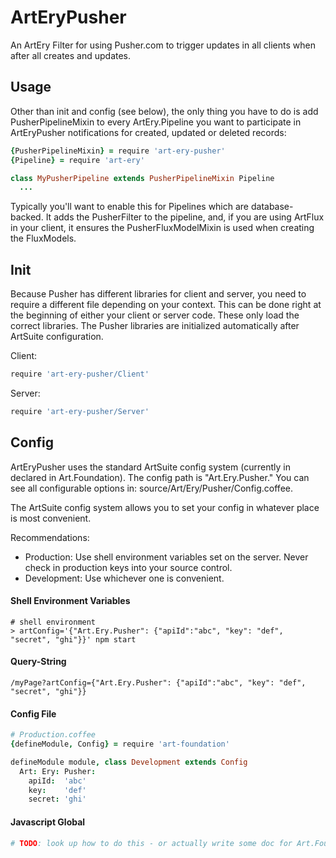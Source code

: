 # ArtEryPusher

An ArtEry Filter for using Pusher.com to trigger updates in all clients when after all creates and updates.

## Usage

Other than init and config (see below), the only thing you have to do is add PusherPipelineMixin to every ArtEry.Pipeline you want to participate in ArtEryPusher notifications for created, updated or deleted records:

```coffeescript
{PusherPipelineMixin} = require 'art-ery-pusher'
{Pipeline} = require 'art-ery'

class MyPusherPipeline extends PusherPipelineMixin Pipeline
  ...
```

Typically you'll want to enable this for Pipelines which are database-backed. It adds the PusherFilter to the pipeline, and, if you are using ArtFlux in your client, it ensures the PusherFluxModelMixin is used when creating the FluxModels.

## Init

Because Pusher has different libraries for client and server, you need to require a different file depending on your context. This can be done right at the beginning of either your client or server code. These only load the correct libraries. The Pusher libraries are initialized automatically after ArtSuite configuration.

Client:
```coffeescript
require 'art-ery-pusher/Client'
```

Server:
```coffeescript
require 'art-ery-pusher/Server'
```

## Config

ArtEryPusher uses the standard ArtSuite config system (currently in declared in Art.Foundation). The config path is "Art.Ery.Pusher." You can see all configurable options in: source/Art/Ery/Pusher/Config.coffee.

The ArtSuite config system allows you to set your config in whatever place is most convenient.

Recommendations:
* Production: Use shell environment variables set on the server. Never check in production keys into your source control.
* Development: Use whichever one is convenient.


#### Shell Environment Variables
```shell
# shell environment
> artConfig='{"Art.Ery.Pusher": {"apiId":"abc", "key": "def", "secret", "ghi"}}' npm start
```

#### Query-String
```
/myPage?artConfig={"Art.Ery.Pusher": {"apiId":"abc", "key": "def", "secret", "ghi"}}
```

#### Config File
```coffeescript
# Production.coffee
{defineModule, Config} = require 'art-foundation'

defineModule module, class Development extends Config
  Art: Ery: Pusher:
    apiId:  'abc'
    key:    'def'
    secret: 'ghi'
```

#### Javascript Global
```coffeescript
# TODO: look up how to do this - or actually write some doc for Art.Foundation.Config!
```
